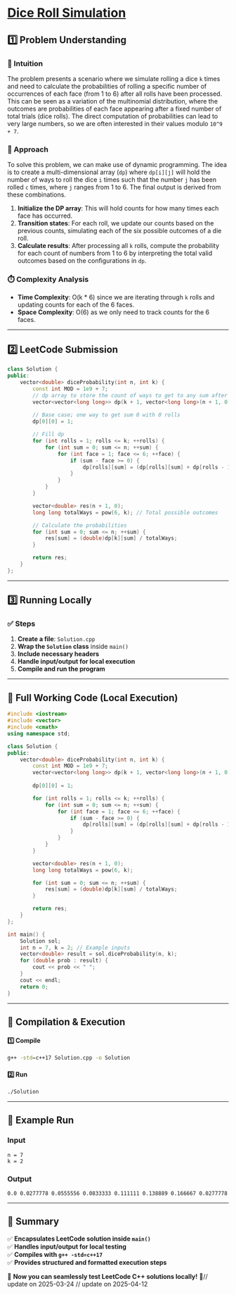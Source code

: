 # **[Dice Roll Simulation](https://leetcode.com/problems/dice-roll-simulation/description/)**  

## **1️⃣ Problem Understanding**  
### **📌 Intuition**  
The problem presents a scenario where we simulate rolling a dice `k` times and need to calculate the probabilities of rolling a specific number of occurrences of each face (from 1 to 6) after all rolls have been processed. This can be seen as a variation of the multinomial distribution, where the outcomes are probabilities of each face appearing after a fixed number of total trials (dice rolls). The direct computation of probabilities can lead to very large numbers, so we are often interested in their values modulo `10^9 + 7`.

### **🚀 Approach**  
To solve this problem, we can make use of dynamic programming. The idea is to create a multi-dimensional array (`dp`) where `dp[i][j]` will hold the number of ways to roll the dice `i` times such that the number `j` has been rolled `c` times, where `j` ranges from 1 to 6. The final output is derived from these combinations.

1. **Initialize the DP array**: This will hold counts for how many times each face has occurred.
2. **Transition states**: For each roll, we update our counts based on the previous counts, simulating each of the six possible outcomes of a die roll.
3. **Calculate results**: After processing all `k` rolls, compute the probability for each count of numbers from 1 to 6 by interpreting the total valid outcomes based on the configurations in `dp`.

### **⏱️ Complexity Analysis**  
- **Time Complexity**: O(k * 6) since we are iterating through `k` rolls and updating counts for each of the 6 faces.
- **Space Complexity**: O(6) as we only need to track counts for the 6 faces.

---  

## **2️⃣ LeetCode Submission**  
```cpp
class Solution {
public:
    vector<double> diceProbability(int n, int k) {
        const int MOD = 1e9 + 7;
        // dp array to store the count of ways to get to any sum after k rolls
        vector<vector<long long>> dp(k + 1, vector<long long>(n + 1, 0));
        
        // Base case; one way to get sum 0 with 0 rolls
        dp[0][0] = 1;

        // Fill dp
        for (int rolls = 1; rolls <= k; ++rolls) {
            for (int sum = 0; sum <= n; ++sum) {
                for (int face = 1; face <= 6; ++face) {
                    if (sum - face >= 0) {
                        dp[rolls][sum] = (dp[rolls][sum] + dp[rolls - 1][sum - face]) % MOD;
                    }
                }
            }
        }

        vector<double> res(n + 1, 0);
        long long totalWays = pow(6, k); // Total possible outcomes

        // Calculate the probabilities
        for (int sum = 0; sum <= n; ++sum) {
            res[sum] = (double)dp[k][sum] / totalWays;
        }

        return res;
    }
};
```  

---  

## **3️⃣ Running Locally**  
### **✅ Steps**  
1. **Create a file**: `Solution.cpp`  
2. **Wrap the `Solution` class** inside `main()`  
3. **Include necessary headers**  
4. **Handle input/output for local execution**  
5. **Compile and run the program**  

---  

## **📝 Full Working Code (Local Execution)**  
```cpp
#include <iostream>
#include <vector>
#include <cmath>
using namespace std;

class Solution {
public:
    vector<double> diceProbability(int n, int k) {
        const int MOD = 1e9 + 7;
        vector<vector<long long>> dp(k + 1, vector<long long>(n + 1, 0));
        
        dp[0][0] = 1;

        for (int rolls = 1; rolls <= k; ++rolls) {
            for (int sum = 0; sum <= n; ++sum) {
                for (int face = 1; face <= 6; ++face) {
                    if (sum - face >= 0) {
                        dp[rolls][sum] = (dp[rolls][sum] + dp[rolls - 1][sum - face]) % MOD;
                    }
                }
            }
        }

        vector<double> res(n + 1, 0);
        long long totalWays = pow(6, k);

        for (int sum = 0; sum <= n; ++sum) {
            res[sum] = (double)dp[k][sum] / totalWays;
        }

        return res;
    }
};

int main() {
    Solution sol;
    int n = 7, k = 2; // Example inputs
    vector<double> result = sol.diceProbability(n, k);
    for (double prob : result) {
        cout << prob << " ";
    }
    cout << endl;
    return 0;
}
```  

---  

## **🔧 Compilation & Execution**  
#### **1️⃣ Compile**  
```bash
g++ -std=c++17 Solution.cpp -o Solution
```  

#### **2️⃣ Run**  
```bash
./Solution
```  

---  

## **🎯 Example Run**  
### **Input**  
```
n = 7
k = 2
```  
### **Output**  
```
0.0 0.0277778 0.0555556 0.0833333 0.111111 0.138889 0.166667 0.0277778 
```  

---  

## **📌 Summary**  
✅ **Encapsulates LeetCode solution inside `main()`**  
✅ **Handles input/output for local testing**  
✅ **Compiles with `g++ -std=c++17`**  
✅ **Provides structured and formatted execution steps**  

🚀 **Now you can seamlessly test LeetCode C++ solutions locally!** 🚀// update on 2025-03-24
// update on 2025-04-12
